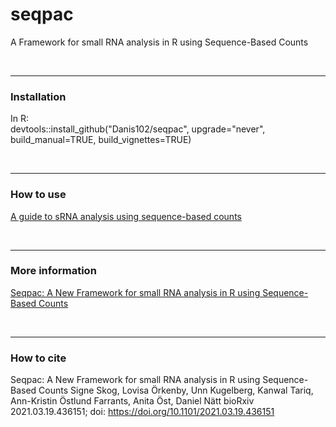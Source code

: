 # seqpac
A Framework for small RNA analysis in R using Sequence-Based Counts

<br>

---
### Installation
In R:<br>
devtools::install_github("Danis102/seqpac", upgrade="never", build_manual=TRUE, build_vignettes=TRUE)

<br>

---
### How to use 
[A guide to sRNA analysis using sequence-based counts](https://github.com/Danis102/seqpac/docs/seqpac_A_guide_to_sRNA_analysis_using_sequence_based_counts.html)

<br>

---
### More information
[Seqpac: A New Framework for small RNA analysis in R using Sequence-Based Counts](https://www.biorxiv.org/content/10.1101/2021.03.19.436151v1)

<br>

---
### How to cite
Seqpac: A New Framework for small RNA analysis in R using Sequence-Based Counts
Signe Skog, Lovisa Örkenby, Unn Kugelberg, Kanwal Tariq, Ann-Kristin Östlund Farrants, Anita Öst, Daniel Nätt
bioRxiv 2021.03.19.436151; doi: https://doi.org/10.1101/2021.03.19.436151 

